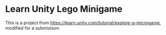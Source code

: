 # Learn Unity Lego Minigame

This is a project from https://learn.unity.com/tutorial/explore-a-microgame, modified for a submisison.
